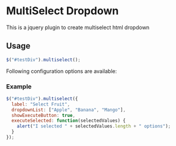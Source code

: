 # MultiSelect Dropdown

This is a jquery plugin to create multiselect html dropdown

## Usage

```javascript
$("#testDiv").multiselect();
```

Following configuration options are available:

### Example

```javascript
$("#testDiv").multiselect({
  label: "Select Fruit",
  dropdownList: ["Apple", "Banana", "Mango"],
  showExecuteButton: true,
  executeSelected: function(selectedValues) {
    alert("I selected " + selectedValues.length + " options");
  }
});
```
